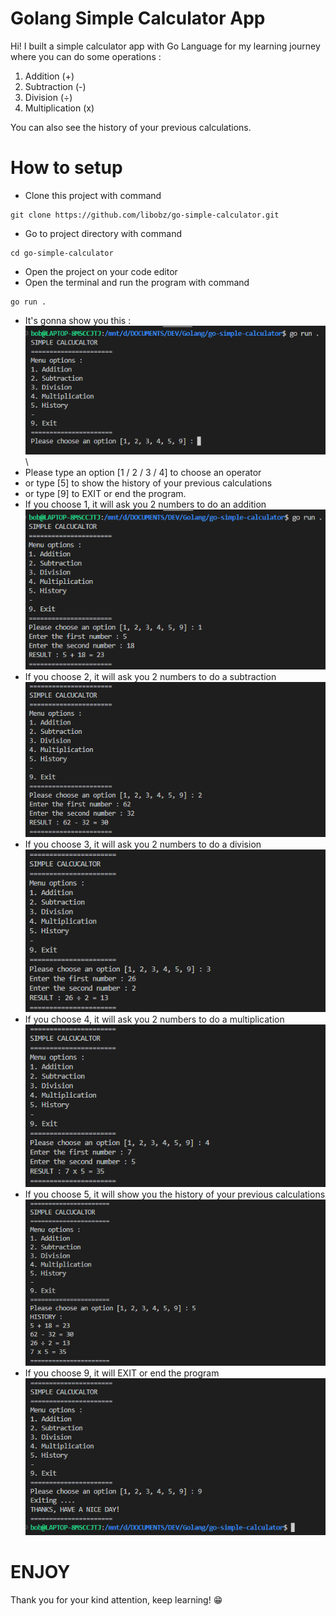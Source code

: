 # Golang Simple Calculator App

Hi! I built a simple calculator app with Go Language for my learning journey where you can do some operations :

1. Addition (+)
2. Subtraction (-)
3. Division (÷)
4. Multiplication (x)

You can also see the history of your previous calculations.

# How to setup

- Clone this project with command

```
git clone https://github.com/libobz/go-simple-calculator.git
```

- Go to project directory with command

```
cd go-simple-calculator
```

- Open the project on your code editor
- Open the terminal and run the program with command

```
go run .
```

- It's gonna show you this :\
  ![run](./ss/run.png)\
- Please type an option [1 / 2 / 3 / 4] to choose an operator
- or type [5] to show the history of your previous calculations
- or type [9] to EXIT or end the program.
- If you choose 1, it will ask you 2 numbers to do an addition\
  ![run](./ss/addition.png)
- If you choose 2, it will ask you 2 numbers to do a subtraction\
  ![run](./ss/subtraction.png)
- If you choose 3, it will ask you 2 numbers to do a division\
  ![run](./ss/division.png)
- If you choose 4, it will ask you 2 numbers to do a multiplication\
  ![run](./ss/multiplication.png)
- If you choose 5, it will show you the history of your previous calculations\
  ![run](./ss/history.png)
- If you choose 9, it will EXIT or end the program\
  ![run](./ss/exit.png)

# ENJOY

Thank you for your kind attention, keep learning! :grin:
